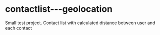 # contactlist---geolocation
Small test project.
Contact list with calculated distance between user and each contact
